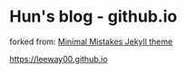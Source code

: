 # Hun's blog - github.io

forked from: [Minimal Mistakes Jekyll theme](https://mmistakes.github.io/minimal-mistakes/)

https://leeway00.github.io

